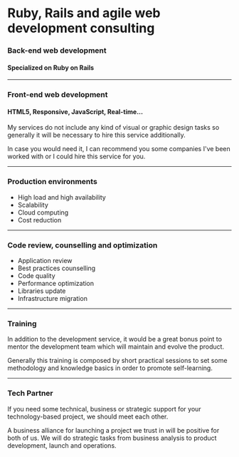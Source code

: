 # Ruby, Rails and agile web development consulting

### Back-end web development

#### Specialized on Ruby on Rails

* * *

### Front-end web development

#### HTML5, Responsive, JavaScript, Real-time...

My services do not include any kind of visual or graphic design tasks so
generally it will be necessary to hire this service additionally.

In case you would need it, I can recommend you some companies I've been
worked with or I could hire this service for you.

* * *

### Production environments

* High load and high availability
* Scalability
* Cloud computing
* Cost reduction

* * *

### Code review, counselling and optimization

* Application review
* Best practices counselling
* Code quality
* Performance optimization
* Libraries update
* Infrastructure migration

* * *

### Training

In addition to the development service, it would be a great bonus point
to mentor the development team which will maintain and evolve the product.

Generally this training is composed by short practical sessions to
set some methodology and knowledge basics in order to promote
self-learning.

* * *

### Tech Partner

If you need some technical, business or strategic support for your
technology-based project, we should meet each other.

A business alliance for launching a project we trust in will be positive
for both of us. We will do strategic tasks from business analysis to
product development, launch and operations.
